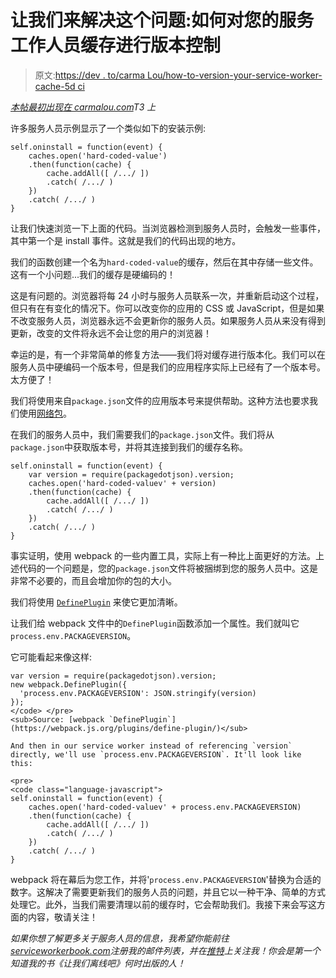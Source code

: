 # 让我们来解决这个问题:如何对您的服务工作人员缓存进行版本控制

> 原文:[https://dev . to/carma Lou/how-to-version-your-service-worker-cache-5d ci](https://dev.to/carmalou/how-to-version-your-service-worker-cache-5dci)

*[本帖最初出现在 carmalou.com](https://carmalou.com/lets-take-this-offline/2019/03/03/version-your-service-worker-cache.html)T3 上*

许多服务人员示例显示了一个类似如下的安装示例:

```
self.oninstall = function(event) {
    caches.open('hard-coded-value')
    .then(function(cache) {
        cache.addAll([ /.../ ])
        .catch( /.../ )
    })
    .catch( /.../ )
} 
```

让我们快速浏览一下上面的代码。当浏览器检测到服务人员时，会触发一些事件，其中第一个是 install 事件。这就是我们的代码出现的地方。

我们的函数创建一个名为`hard-coded-value`的缓存，然后在其中存储一些文件。这有一个小问题...我们的缓存是硬编码的！

这是有问题的。浏览器将每 24 小时与服务人员联系一次，并重新启动这个过程，但只有在有变化的情况下。你可以改变你的应用的 CSS 或 JavaScript，但是如果不改变服务人员，浏览器永远不会更新你的服务人员。如果服务人员从来没有得到更新，改变的文件将永远不会让您的用户的浏览器！

幸运的是，有一个非常简单的修复方法——我们将对缓存进行版本化。我们可以在服务人员中硬编码一个版本号，但是我们的应用程序实际上已经有了一个版本号。太方便了！

我们将使用来自`package.json`文件的应用版本号来提供帮助。这种方法也要求我们使用[网络包](https://webpack.js.org/)。

在我们的服务人员中，我们需要我们的`package.json`文件。我们将从`package.json`中获取版本号，并将其连接到我们的缓存名称。

```
self.oninstall = function(event) {
    var version = require(packagedotjson).version;
    caches.open('hard-coded-valuev' + version)
    .then(function(cache) {
        cache.addAll([ /.../ ])
        .catch( /.../ )
    })
    .catch( /.../ )
} 
```

事实证明，使用 webpack 的一些内置工具，实际上有一种比上面更好的方法。上述代码的一个问题是，您的`package.json`文件将被捆绑到您的服务人员中。这是非常不必要的，而且会增加你的包的大小。

我们将使用 [`DefinePlugin`](https://webpack.js.org/plugins/define-plugin/) 来使它更加清晰。

让我们给 webpack 文件中的`DefinePlugin`函数添加一个属性。我们就叫它`process.env.PACKAGEVERSION`。

它可能看起来像这样:

```
var version = require(packagedotjson).version;
new webpack.DefinePlugin({
  'process.env.PACKAGEVERSION': JSON.stringify(version)
});
</code> </pre> 
<sub>Source: [webpack `DefinePlugin`](https://webpack.js.org/plugins/define-plugin/)</sub>

And then in our service worker instead of referencing `version` directly, we'll use `process.env.PACKAGEVERSION`. It'll look like this:

<pre>
<code class="language-javascript">
self.oninstall = function(event) {
    caches.open('hard-coded-valuev' + process.env.PACKAGEVERSION)
    .then(function(cache) {
        cache.addAll([ /.../ ])
        .catch( /.../ )
    })
    .catch( /.../ )
} 
```

webpack 将在幕后为您工作，并将'`process.env.PACKAGEVERSION`'替换为合适的数字。这解决了需要更新我们的服务人员的问题，并且它以一种干净、简单的方式处理它。此外，当我们需要清理以前的缓存时，它会帮助我们。我接下来会写这方面的内容，敬请关注！

*如果你想了解更多关于服务人员的信息，我希望你能前往[serviceworkerbook.com](https://www.serviceworkerbook.com/)注册我的邮件列表，并在[推特](https://twitter.com/carmalou)上关注我！你会是第一个知道我的书《让我们离线吧》何时出版的人！*